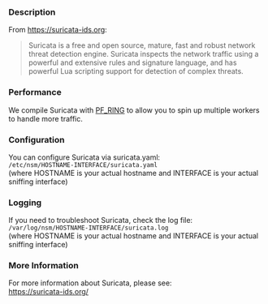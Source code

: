 ### Description
From https://suricata-ids.org:
> Suricata is a free and open source, mature, fast and robust network threat detection engine.  Suricata inspects the network traffic using a powerful and extensive rules and signature language, and has powerful Lua scripting support for detection of complex threats.

### Performance
We compile Suricata with [PF_RING](PF_RING) to allow you to spin up multiple workers to handle more traffic.

### Configuration
You can configure Suricata via suricata.yaml:  
`/etc/nsm/HOSTNAME-INTERFACE/suricata.yaml`  
(where HOSTNAME is your actual hostname and INTERFACE is your actual sniffing interface)

### Logging
If you need to troubleshoot Suricata, check the log file:  
`/var/log/nsm/HOSTNAME-INTERFACE/suricata.log`  
(where HOSTNAME is your actual hostname and INTERFACE is your actual sniffing interface)

### More Information
For more information about Suricata, please see:  
https://suricata-ids.org/